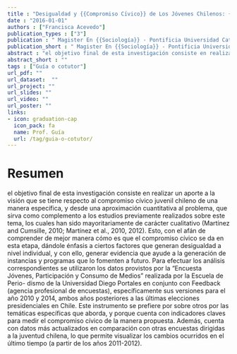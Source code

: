 ```yaml
---
title : "Desigualdad y {{Compromiso Cı́vico}} de Los Jóvenes Chilenos: {{Una}} Mirada al Perı́odo (2009-2014)"
date : "2016-01-01"
authors : ["Francisca Acevedo"]
publication_types : ["3"]
publication : " Magister En {{Sociología}} - Pontificia Universidad Católica de Chile. {Santiago de Chile}"
publication_short : " Magister En {{Sociología}} - Pontificia Universidad Católica de Chile. {Santiago de Chile}"
abstract : "el objetivo final de esta investigación consiste en realizar un aporte a la visión que se tiene respecto al compromiso cı́vico juvenil chileno de una manera especı́fica, y desde una aproximación cuantitativa al problema, que sirva como complemento a los estudios previamente realizados sobre este tema, los cuales han sido mayoritariamente de carácter cualitativo (Martı́nez and Cumsille, 2010; Martı́nez et al., 2010, 2012). Esto, con el afán de comprender de mejor manera cómo es que el compromiso cı́vico se da en esta etapa, dándole énfasis a ciertos factores que generan desigualdad a nivel individual, y con ello, generar evidencia que ayude a la generación de instancias y programas que lo fomenten a futuro. Para efectuar los análisis correspondientes se utilizaron los datos provistos por la “Encuesta Jóvenes, Participación y Consumo de Medios” realizada por la Escuela de Perio- dismo de la Universidad Diego Portales en conjunto con Feedback (agencia profesional de encuestas), especı́ficamente sus versiones para el año 2010 y 2014, ambos años posteriores a las últimas elecciones presidenciales en Chile. Este instrumento se prefiere por sobre otros por las temáticas especı́ficas que aborda, y porque cuenta con indicadores claves para medir el compromiso cı́vico de la manera propuesta. Además, cuenta con datos más actualizados en comparación con otras encuestas dirigidas a la juventud chilena, lo que permite visualizar los cambios ocurridos en el último tiempo (a partir de los años 2011-2012)."
abstract_short : ""
tags : ["Guía o cotutor"]
url_pdf: "" 
url_dataset:  "" 
url_project: "" 
url_slides: "" 
url_video: "" 
url_poster: ""
links: 
- icon: graduation-cap 
  icon_pack: fa 
  name: Prof. Guía 
  url: /tag/guia-o-cotutor/
---
```

# Resumen
el objetivo final de esta investigación consiste en realizar un aporte a la visión que se tiene respecto al compromiso cı́vico juvenil chileno de una manera especı́fica, y desde una aproximación cuantitativa al problema, que sirva como complemento a los estudios previamente realizados sobre este tema, los cuales han sido mayoritariamente de carácter cualitativo (Martı́nez and Cumsille, 2010; Martı́nez et al., 2010, 2012). Esto, con el afán de comprender de mejor manera cómo es que el compromiso cı́vico se da en esta etapa, dándole énfasis a ciertos factores que generan desigualdad a nivel individual, y con ello, generar evidencia que ayude a la generación de instancias y programas que lo fomenten a futuro. Para efectuar los análisis correspondientes se utilizaron los datos provistos por la “Encuesta Jóvenes, Participación y Consumo de Medios” realizada por la Escuela de Perio- dismo de la Universidad Diego Portales en conjunto con Feedback (agencia profesional de encuestas), especı́ficamente sus versiones para el año 2010 y 2014, ambos años posteriores a las últimas elecciones presidenciales en Chile. Este instrumento se prefiere por sobre otros por las temáticas especı́ficas que aborda, y porque cuenta con indicadores claves para medir el compromiso cı́vico de la manera propuesta. Además, cuenta con datos más actualizados en comparación con otras encuestas dirigidas a la juventud chilena, lo que permite visualizar los cambios ocurridos en el último tiempo (a partir de los años 2011-2012).
